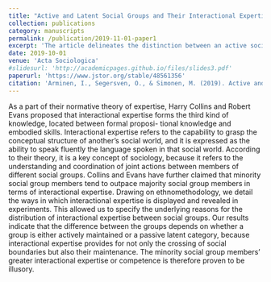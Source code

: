 ```yaml
---
title: "Active and Latent Social Groups and Their Interactional Expertise"
collection: publications
category: manuscripts
permalink: /publication/2019-11-01-paper1
excerpt: 'The article delineates the distinction between an active social group and a latent social category, based on group members ability to maintain social boundaries'
date: 2019-10-01
venue: 'Acta Sociologica'
#slidesurl: 'http://academicpages.github.io/files/slides3.pdf'
paperurl: 'https://www.jstor.org/stable/48561356'
citation: 'Arminen, I., Segersven, O., & Simonen, M. (2019). Active and latent social groups and their interactional expertise. Acta Sociologica, 62(4): 391–405.'
---
```


As a part of their normative theory of expertise, Harry Collins and Robert Evans proposed that
interactional expertise forms the third kind of knowledge, located between formal proposi-
tional knowledge and embodied skills. Interactional expertise refers to the capability to grasp
the conceptual structure of another’s social world, and it is expressed as the ability to speak
fluently the language spoken in that social world. According to their theory, it is a key concept
of sociology, because it refers to the understanding and coordination of joint actions between
members of different social groups. Collins and Evans have further claimed that minority social
group members tend to outpace majority social group members in terms of interactional
expertise. Drawing on ethnomethodology, we detail the ways in which interactional expertise
is displayed and revealed in experiments. This allowed us to specify the underlying reasons for
the distribution of interactional expertise between social groups. Our results indicate that the
difference between the groups depends on whether a group is either actively maintained or a
passive latent category, because interactional expertise provides for not only the crossing of
social boundaries but also their maintenance. The minority social group members’ greater
interactional expertise or competence is therefore proven to be illusory.

